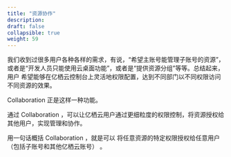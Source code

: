 ```yaml
---
title: "资源协作"
description: 
draft: false
collapsible: true
weight: 59
---
```


我们收到过很多用户各种各样的需求，有说，“希望主账号能管理子账号的资源”， 或者是“开发人员只能使用云桌面功能”，或者是“提供资源分组”等等。总结起来，用户 希望能够在亿栖云控制台上灵活地权限配置，达到不同部门以不同权限访问不同资源的效果。

Collaboration 正是这样一种功能。

通过 Collaboration ，可以让亿栖云用户通过更细粒度的权限控制，将资源授权给其他用户，实现管理和协作。

用一句话概括 Collaboration ，就是可以 将任意资源的特定权限授权给任意用户（包括子账号和其他亿栖云账号） 。
